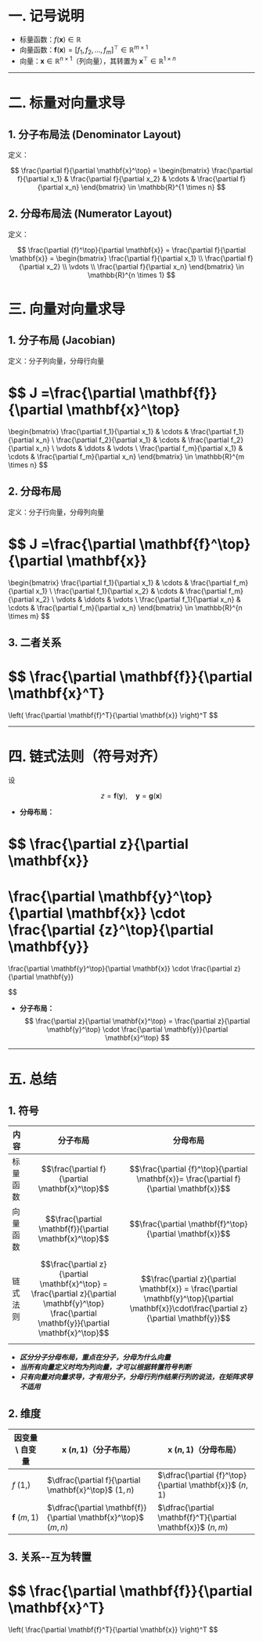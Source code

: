 
# 一. 记号说明  

- 标量函数：$f(\mathbf{x}) \in \mathbb{R}$  
- 向量函数：$\mathbf{f}(\mathbf{x}) = [f_1, f_2, \dots, f_m]^\top \in \mathbb{R}^{m \times 1}$ 
- 向量：$\mathbf{x} \in \mathbb{R}^{n \times 1}$（列向量），其转置为 $\mathbf{x}^\top \in \mathbb{R}^{1 \times n}$  

---

# 二. 标量对向量求导  

## 1. 分子布局法 (Denominator Layout)

定义：

$$
\frac{\partial f}{\partial \mathbf{x}^\top} 
= \begin{bmatrix}
\frac{\partial f}{\partial x_1} &
\frac{\partial f}{\partial x_2} &
\cdots &
\frac{\partial f}{\partial x_n}
\end{bmatrix}
\in \mathbb{R}^{1 \times n}
$$

## 2. 分母布局法 (Numerator Layout)

定义：

$$
\frac{\partial {f}^\top}{\partial \mathbf{x}}
= \frac{\partial f}{\partial \mathbf{x}}
= \begin{bmatrix}
\frac{\partial f}{\partial x_1} \\
\frac{\partial f}{\partial x_2} \\
\vdots \\
\frac{\partial f}{\partial x_n}
\end{bmatrix}
\in \mathbb{R}^{n \times 1}
$$

# 三. 向量对向量求导

## 1. **分子布局 (Jacobian)**
定义：分子列向量，分母行向量

$$
J 
=\frac{\partial \mathbf{f}}{\partial \mathbf{x}^\top}
=
\begin{bmatrix}
\frac{\partial f_1}{\partial x_1} & \cdots & \frac{\partial f_1}{\partial x_n} \\
\frac{\partial f_2}{\partial x_1} & \cdots & \frac{\partial f_2}{\partial x_n} \\
\vdots & \ddots & \vdots \\
\frac{\partial f_m}{\partial x_1} & \cdots & \frac{\partial f_m}{\partial x_n}
\end{bmatrix}
\in \mathbb{R}^{m \times n}
$$

## 2. **分母布局**
定义：分子行向量，分母列向量

$$
J
=\frac{\partial \mathbf{f}^\top}{\partial \mathbf{x}}
=
\begin{bmatrix}
\frac{\partial f_1}{\partial x_1} & \cdots & \frac{\partial f_m}{\partial x_1} \\
\frac{\partial f_1}{\partial x_2} & \cdots & \frac{\partial f_m}{\partial x_2} \\
\vdots & \ddots & \vdots \\
\frac{\partial f_1}{\partial x_n} & \cdots & \frac{\partial f_m}{\partial x_n}
\end{bmatrix}
\in \mathbb{R}^{n \times m}
$$
## 3. 二者关系

$$
\frac{\partial \mathbf{f}}{\partial \mathbf{x}^T}
=
\left( \frac{\partial \mathbf{f}^T}{\partial \mathbf{x}} \right)^T
$$

---

# 四. 链式法则（符号对齐）

设  

$$
z = \mathbf f(\mathbf{y}), \quad \mathbf{y} = \mathbf g(\mathbf{x})
$$

- **分母布局：**

$$
\frac{\partial z}{\partial \mathbf{x}}
=
\frac{\partial \mathbf{y}^\top}{\partial \mathbf{x}}
\cdot
\frac{\partial {z}^\top}{\partial \mathbf{y}}
=
\frac{\partial \mathbf{y}^\top}{\partial \mathbf{x}}
\cdot
\frac{\partial z}{\partial \mathbf{y}}

$$
- **分子布局：**
$$
\frac{\partial z}{\partial \mathbf{x}^\top}
=
\frac{\partial z}{\partial \mathbf{y}^\top}
\cdot
\frac{\partial \mathbf{y}}{\partial \mathbf{x}^\top}
$$

---

# 五. 总结

## 1. 符号

| 内容   | 分子布局                                                                                                                                               | 分母布局                                                                                                                                         |
| ---- | -------------------------------------------------------------------------------------------------------------------------------------------------- | -------------------------------------------------------------------------------------------------------------------------------------------- |
| 标量函数 | $$\frac{\partial f}{\partial \mathbf{x}^\top}$$                                                                                                    | $$\frac{\partial {f}^\top}{\partial \mathbf{x}}= \frac{\partial f}{\partial \mathbf{x}}$$                                                    |
| 向量函数 | $$\frac{\partial \mathbf{f}}{\partial \mathbf{x}^\top}$$                                                                                           | $$\frac{\partial \mathbf{f}^\top}{\partial \mathbf{x}}$$                                                                                     |
| 链式法则 | $$\frac{\partial z}{\partial \mathbf{x}^\top} = \frac{\partial z}{\partial \mathbf{y}^\top} \frac{\partial \mathbf{y}}{\partial \mathbf{x}^\top}$$ | $$\frac{\partial z}{\partial \mathbf{x}} = \frac{\partial \mathbf{y}^\top}{\partial \mathbf{x}}\cdot\frac{\partial z}{\partial \mathbf{y}}$$ |
- ***区分分子分母布局，重点在分子，分母为什么向量***
- ***当所有向量定义时均为列向量，才可以根据转置符号判断***
- ***只有向量对向量求导，才有用分子，分母行列作结果行列的说法，在矩阵求导不适用***
## 2. 维度

| 因变量 \ 自变量            | $\mathbf{x} \ (n,1)$（分子布局）                                      | $\mathbf{x} \ (n,1)$（分母布局）                                   |
| -------------------- | --------------------------------------------------------------- | ------------------------------------------------------------ |
| $f \ (1,)$           | $\dfrac{\partial f}{\partial \mathbf{x}^\top}$ $(1,n)$          | $\dfrac{\partial {f}^\top}{\partial \mathbf{x}}$ $(n,1)$     |
| $\mathbf{f} \ (m,1)$ | $\dfrac{\partial \mathbf{f}}{\partial \mathbf{x}^\top}$ $(m,n)$ | $\dfrac{\partial \mathbf{f}^T}{\partial \mathbf{x}}$ $(n,m)$ |

## 3. 关系--互为转置

$$
\frac{\partial \mathbf{f}}{\partial \mathbf{x}^T}
=
\left( \frac{\partial \mathbf{f}^T}{\partial \mathbf{x}} \right)^T
$$



